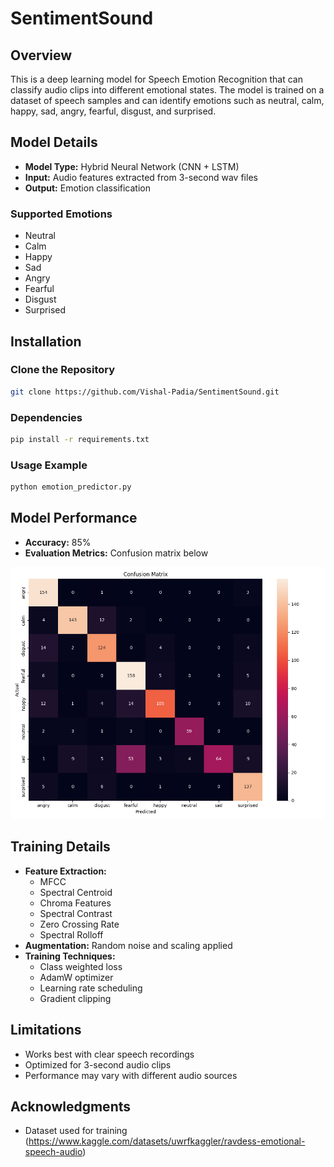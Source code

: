 # SentimentSound

## Overview
This is a deep learning model for Speech Emotion Recognition that can classify audio clips into different emotional states. The model is trained on a dataset of speech samples and can identify emotions such as neutral, calm, happy, sad, angry, fearful, disgust, and surprised.

## Model Details
- **Model Type:** Hybrid Neural Network (CNN + LSTM)
- **Input:** Audio features extracted from 3-second wav files
- **Output:** Emotion classification

### Supported Emotions
- Neutral
- Calm
- Happy
- Sad
- Angry
- Fearful
- Disgust
- Surprised

## Installation

### Clone the Repository
```bash
git clone https://github.com/Vishal-Padia/SentimentSound.git
```

### Dependencies
```bash
pip install -r requirements.txt
```

### Usage Example

```bash
python emotion_predictor.py
```


## Model Performance
- **Accuracy:** 85%
- **Evaluation Metrics:** Confusion matrix below

![Image](confusion_matrix.png)

## Training Details
- **Feature Extraction:** 
  - MFCC
  - Spectral Centroid
  - Chroma Features
  - Spectral Contrast
  - Zero Crossing Rate
  - Spectral Rolloff
- **Augmentation:** Random noise and scaling applied
- **Training Techniques:**
  - Class weighted loss
  - AdamW optimizer
  - Learning rate scheduling
  - Gradient clipping

## Limitations
- Works best with clear speech recordings
- Optimized for 3-second audio clips
- Performance may vary with different audio sources

## Acknowledgments
- Dataset used for training (https://www.kaggle.com/datasets/uwrfkaggler/ravdess-emotional-speech-audio)